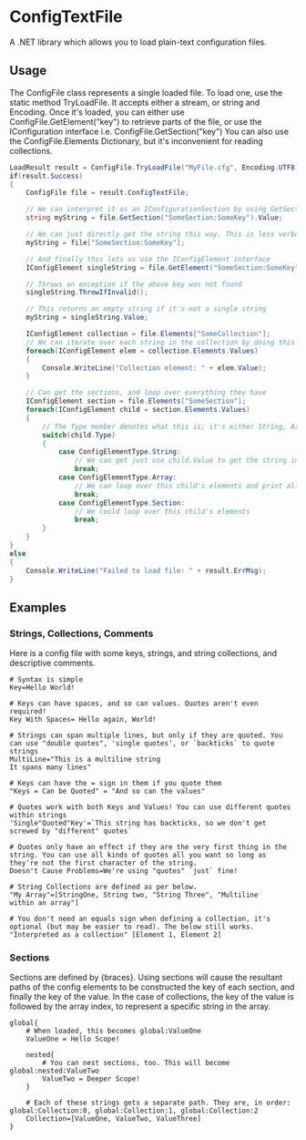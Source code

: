 # ConfigTextFile
A .NET library which allows you to load plain-text configuration files.

## Usage
The ConfigFile class represents a single loaded file. To load one, use the static method TryLoadFile. It accepts either a stream, or string and Encoding.
Once it's loaded, you can either use ConfigFile.GetElement("key") to retrieve parts of the file, or use the IConfiguration interface i.e. ConfigFile.GetSection("key")
You can also use the ConfigFile.Elements Dictionary, but it's inconvenient for reading collections.

```csharp
LoadResult result = ConfigFile.TryLoadFile("MyFile.cfg", Encoding.UTF8);
if(result.Success)
{
	ConfigFile file = result.ConfigTextFile;

	// We can interpret it as an IConfigurationSection by using GetSection
	string myString = file.GetSection("SomeSection:SomeKey").Value;

	// We can just directly get the string this way. This is less verbose, but throws exceptions when keys are not found or are not a single string
	myString = file["SomeSection:SomeKey"];

	// And finally this lets us use the IConfigElement interface
	IConfigElement singleString = file.GetElement("SomeSection:SomeKey");

	// Throws an exception if the above key was not found
	singleString.ThrowIfInvalid();

	// This returns an empty string if it's not a single string
	myString = singleString.Value;

	IConfigElement collection = file.Elements["SomeCollection"];
	// We can iterate over each string in the collection by doing this
	foreach(IConfigElement elem = collection.Elements.Values)
	{
		Console.WriteLine("Collection element: " + elem.Value);
	}

	// Can get the sections, and loop over everything they have
	IConfigElement section = file.Elements["SomeSection"];
	foreach(IConfigElement child = section.Elements.Values)
	{
		// The Type member denotes what this is; it's either String, Array, or Section. Types of Invalid are only returned by GetSection or GetElement, so we don't need to worry about that here.
		switch(child.Type)
		{
			case ConfigElementType.String:
				// We can get just use child.Value to get the string in this case
				break;
			case ConfigElementType.Array:
				// We can loop over this child's elements and print all the strings, say
				break;
			case ConfigElementType.Section:
				// We could loop over this child's elements
				break;
		}
	}
}
else
{
	Console.WriteLine("Failed to load file: " + result.ErrMsg);
}
```

## Examples
### Strings, Collections, Comments
Here is a config file with some keys, strings, and string collections, and descriptive comments.

```
# Syntax is simple
Key=Hello World!

# Keys can have spaces, and so can values. Quotes aren't even required!
Key With Spaces= Hello again, World!

# Strings can span multiple lines, but only if they are quoted. You can use "double quotes", 'single quotes', or `backticks` to quote strings
MultiLine="This is a multiline string
It spans many lines"

# Keys can have the = sign in them if you quote them
"Keys = Can be Quoted" = "And so can the values"

# Quotes work with both Keys and Values! You can use different quotes within strings
'Single"Quoted"Key'=`This string has backticks, so we don't get screwed by "different" quotes`

# Quotes only have an effect if they are the very first thing in the string. You can use all kinds of quotes all you want so long as they're not the first character of the string.
Doesn't Cause Problems=We're using "quotes" `just` fine!

# String Collections are defined as per below.
"My Array"=[StringOne, String two, "String Three", "Multiline
within an array"]

# You don't need an equals sign when defining a collection, it's optional (but may be easier to read). The below still works.
"Interpreted as a collection" [Element 1, Element 2]
```

### Sections
Sections are defined by {braces}. Using sections will cause the resultant paths of the config elements to be constructed the key of each section, and finally the key of the value. In the case of collections, the key of the value is followed by the array index, to represent a specific string in the array.

```
global{
	# When loaded, this becomes global:ValueOne
	ValueOne = Hello Scope!

	nested{
		# You can nest sections, too. This will become global:nested:ValueTwo
		ValueTwo = Deeper Scope!
	}
	
	# Each of these strings gets a separate path. They are, in order: global:Collection:0, global:Collection:1, global:Collection:2
	Collection=[ValueOne, ValueTwo, ValueThree]
}
```